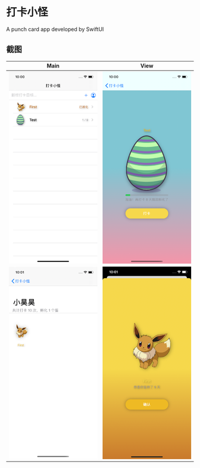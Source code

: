 # 打卡小怪

A punch card app developed by SwiftUI

## 截图

|Main|View|
|----|----|
|![1_Main](./docs/1_Main.png)|![2_NavList](./docs/2_NavList.png)|
|![3_Profile](./docs/3_Profile.png)|![4_Profile_modal](./docs/4_Profile_modal.png)|
